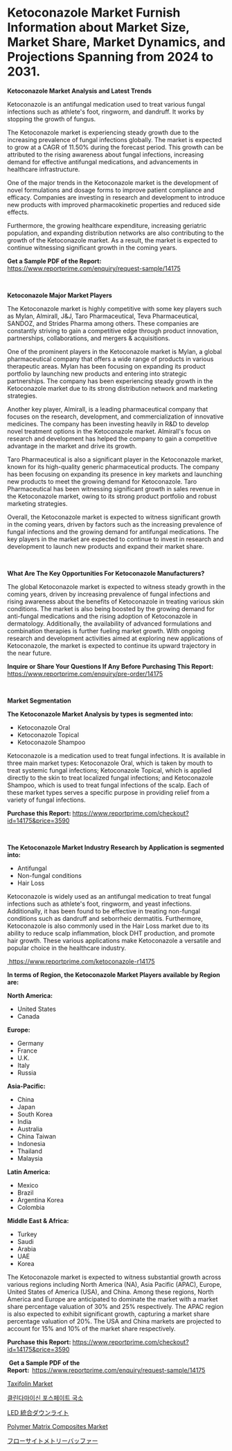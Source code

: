 <p><h1>Ketoconazole Market Furnish Information about Market Size, Market Share, Market Dynamics, and Projections Spanning from 2024 to 2031.</h1></p><p><strong>Ketoconazole Market Analysis and Latest Trends</strong></p>
<p><p>Ketoconazole is an antifungal medication used to treat various fungal infections such as athlete's foot, ringworm, and dandruff. It works by stopping the growth of fungus.</p><p>The Ketoconazole market is experiencing steady growth due to the increasing prevalence of fungal infections globally. The market is expected to grow at a CAGR of 11.50% during the forecast period. This growth can be attributed to the rising awareness about fungal infections, increasing demand for effective antifungal medications, and advancements in healthcare infrastructure.</p><p>One of the major trends in the Ketoconazole market is the development of novel formulations and dosage forms to improve patient compliance and efficacy. Companies are investing in research and development to introduce new products with improved pharmacokinetic properties and reduced side effects.</p><p>Furthermore, the growing healthcare expenditure, increasing geriatric population, and expanding distribution networks are also contributing to the growth of the Ketoconazole market. As a result, the market is expected to continue witnessing significant growth in the coming years.</p></p>
<p><strong>Get a Sample PDF of the Report:&nbsp;</strong> <a href="https://www.reportprime.com/enquiry/request-sample/14175">https://www.reportprime.com/enquiry/request-sample/14175</a></p>
<p>&nbsp;</p>
<p><strong>Ketoconazole Major Market Players</strong></p>
<p><p>The Ketoconazole market is highly competitive with some key players such as Mylan, Almirall, J&J, Taro Pharmaceutical, Teva Pharmaceutical, SANDOZ, and Strides Pharma among others. These companies are constantly striving to gain a competitive edge through product innovation, partnerships, collaborations, and mergers & acquisitions.</p><p>One of the prominent players in the Ketoconazole market is Mylan, a global pharmaceutical company that offers a wide range of products in various therapeutic areas. Mylan has been focusing on expanding its product portfolio by launching new products and entering into strategic partnerships. The company has been experiencing steady growth in the Ketoconazole market due to its strong distribution network and marketing strategies.</p><p>Another key player, Almirall, is a leading pharmaceutical company that focuses on the research, development, and commercialization of innovative medicines. The company has been investing heavily in R&D to develop novel treatment options in the Ketoconazole market. Almirall's focus on research and development has helped the company to gain a competitive advantage in the market and drive its growth.</p><p>Taro Pharmaceutical is also a significant player in the Ketoconazole market, known for its high-quality generic pharmaceutical products. The company has been focusing on expanding its presence in key markets and launching new products to meet the growing demand for Ketoconazole. Taro Pharmaceutical has been witnessing significant growth in sales revenue in the Ketoconazole market, owing to its strong product portfolio and robust marketing strategies.</p><p>Overall, the Ketoconazole market is expected to witness significant growth in the coming years, driven by factors such as the increasing prevalence of fungal infections and the growing demand for antifungal medications. The key players in the market are expected to continue to invest in research and development to launch new products and expand their market share.</p></p>
<p>&nbsp;</p>
<p><strong>What Are The Key Opportunities For Ketoconazole Manufacturers?</strong></p>
<p><p>The global Ketoconazole market is expected to witness steady growth in the coming years, driven by increasing prevalence of fungal infections and rising awareness about the benefits of Ketoconazole in treating various skin conditions. The market is also being boosted by the growing demand for anti-fungal medications and the rising adoption of Ketoconazole in dermatology. Additionally, the availability of advanced formulations and combination therapies is further fueling market growth. With ongoing research and development activities aimed at exploring new applications of Ketoconazole, the market is expected to continue its upward trajectory in the near future.</p></p>
<p><strong>Inquire or Share Your Questions If Any Before Purchasing This Report:</strong> <a href="https://www.reportprime.com/enquiry/pre-order/14175">https://www.reportprime.com/enquiry/pre-order/14175</a></p>
<p>&nbsp;</p>
<p><strong>Market Segmentation</strong></p>
<p><strong>The Ketoconazole Market Analysis by types is segmented into:</strong></p>
<p><ul><li>Ketoconazole Oral</li><li>Ketoconazole Topical</li><li>Ketoconazole Shampoo</li></ul></p>
<p><p>Ketoconazole is a medication used to treat fungal infections. It is available in three main market types: Ketoconazole Oral, which is taken by mouth to treat systemic fungal infections; Ketoconazole Topical, which is applied directly to the skin to treat localized fungal infections; and Ketoconazole Shampoo, which is used to treat fungal infections of the scalp. Each of these market types serves a specific purpose in providing relief from a variety of fungal infections.</p></p>
<p><strong>Purchase this Report:&nbsp;</strong><a href="https://www.reportprime.com/checkout?id=14175&price=3590">https://www.reportprime.com/checkout?id=14175&price=3590</a></p>
<p>&nbsp;</p>
<p><strong>The Ketoconazole Market Industry Research by Application is segmented into:</strong></p>
<p><ul><li>Antifungal</li><li>Non-fungal conditions</li><li>Hair Loss</li></ul></p>
<p><p>Ketoconazole is widely used as an antifungal medication to treat fungal infections such as athlete's foot, ringworm, and yeast infections. Additionally, it has been found to be effective in treating non-fungal conditions such as dandruff and seborrheic dermatitis. Furthermore, Ketoconazole is also commonly used in the Hair Loss market due to its ability to reduce scalp inflammation, block DHT production, and promote hair growth. These various applications make Ketoconazole a versatile and popular choice in the healthcare industry.</p></p>
<p><a href="https://www.reportprime.com/ketoconazole-r14175">&nbsp;https://www.reportprime.com/ketoconazole-r14175</a></p>
<p><strong>In terms of Region, the Ketoconazole Market Players available by Region are:</strong></p>
<p>
    <p> <strong> North America: </strong>
        <ul>
            <li>United States</li>
            <li>Canada</li>
        </ul>
        </p> 
    <p> <strong> Europe: </strong>
        <ul>
            <li>Germany</li>
            <li>France</li>
            <li>U.K.</li>
            <li>Italy</li>
            <li>Russia</li>
        </ul>
        </p> 
    <p> <strong> Asia-Pacific: </strong>
        <ul>
            <li>China</li>
            <li>Japan</li>
            <li>South Korea</li>
            <li>India</li>
            <li>Australia</li>
            <li>China Taiwan</li>
            <li>Indonesia</li>
            <li>Thailand</li>
            <li>Malaysia</li>
        </ul>
        </p> 
    <p> <strong> Latin America: </strong>
        <ul>
            <li>Mexico</li>
            <li>Brazil</li>
            <li>Argentina Korea</li>
            <li>Colombia</li>
        </ul>
        </p> 
    <p> <strong> Middle East & Africa: </strong>
        <ul>
            <li>Turkey</li>
            <li>Saudi</li>
            <li>Arabia</li>
            <li>UAE</li>
            <li>Korea</li>
        </ul>
    </p>
    </p>
<p><p>The Ketoconazole market is expected to witness substantial growth across various regions including North America (NA), Asia Pacific (APAC), Europe, United States of America (USA), and China. Among these regions, North America and Europe are anticipated to dominate the market with a market share percentage valuation of 30% and 25% respectively. The APAC region is also expected to exhibit significant growth, capturing a market share percentage valuation of 20%. The USA and China markets are projected to account for 15% and 10% of the market share respectively.</p></p>
<p><strong>Purchase this Report: </strong><a href="https://www.reportprime.com/checkout?id=14175&price=3590">https://www.reportprime.com/checkout?id=14175&price=3590</a></p>
<p>&nbsp;<strong>Get a Sample PDF of the Report:&nbsp;&nbsp;</strong><a href="https://www.reportprime.com/enquiry/request-sample/14175">https://www.reportprime.com/enquiry/request-sample/14175</a></p>
<p><strong></strong></p>
<p><p><a href="https://issuu.com/reportprime-2/docs/taxifolin-market-size-2030.pptx">Taxifolin Market</a></p><p><a href="https://github.com/rsg307664904/Market-Research-Report-List-1/blob/main/534058022997.md">클린다마이신 포스페이트 국소</a></p><p><a href="https://github.com/xtkhtofdt934839/Market-Research-Report-List-1/blob/main/948332225149.md">LED 統合ダウンライト</a></p><p><a href="https://issuu.com/reportprime-2/docs/polymer-matrix-composites-market-size-2030.pptx">Polymer Matrix Composites Market</a></p><p><a href="https://github.com/ddwcuskozol07187/Market-Research-Report-List-1/blob/main/969828125150.md">フローサイトメトリーバッファー</a></p></p>